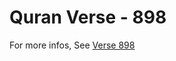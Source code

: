 # Quran Verse - 898 

For more infos, See [Verse 898](https://www.quranbookk.com/quran/search?q=898)